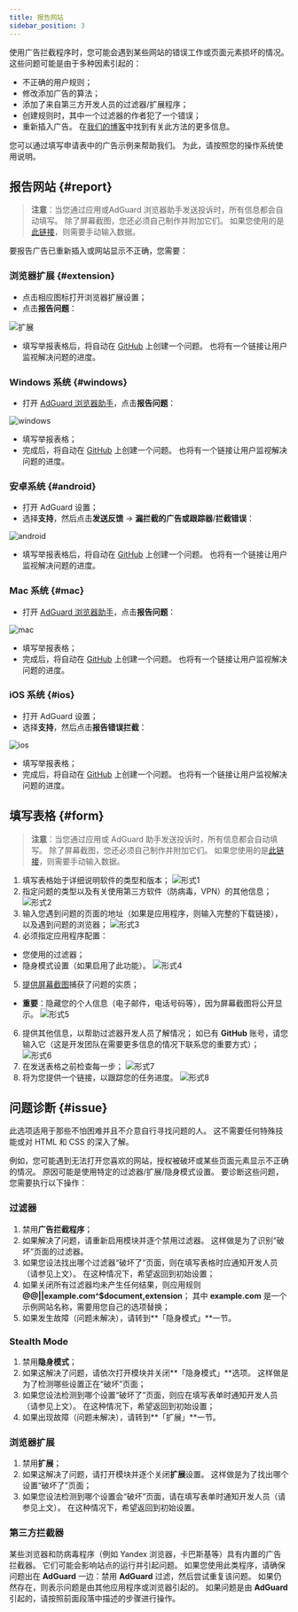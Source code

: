 ```yaml
---
title: 报告网站
sidebar_position: 3
---
```



使用广告拦截程序时，您可能会遇到某些网站的错误工作或页面元素损坏的情况。 这些问题可能是由于多种因素引起的：

* 不正确的用户规则；
* 修改添加广告的算法；
* 添加了来自第三方开发人员的过滤器/扩展程序；
* 创建规则时，其中一个过滤器的作者犯了一个错误；
* 重新插入广告。 在[我们的博客](https://adguard.com/zh_cn/blog/ad-reinsertion.html)中找到有关此方法的更多信息。

您可以通过填写申请表中的广告示例来帮助我们。 为此，请按照您的操作系统使用说明。

## 报告网站 {#report}

> **注意**：当您通过应用或AdGuard 浏览器助手发送投诉时，所有信息都会自动填写。 除了屏幕截图，您还必须自己制作并附加它们。 如果您使用的是[此链接](https://reports.adguard.com/new_issue.html)，则需要手动输入数据。

要报告广告已重新插入或网站显示不正确，您需要：

### 浏览器扩展 {#extension}

* 点击相应图标打开浏览器扩展设置；
* 点击**报告问题**：

![扩展](https://cdn.adguard.com/content/Kb/ad_blocker/guides/extension_issue.png)

* 填写举报表格后，将自动在 [GitHub](https://github.com/AdguardTeam/AdguardFilters/issues) 上创建一个问题。 也将有一个链接让用户监视解决问题的进度。

### Windows 系统 {#windows}

* 打开 [AdGuard 浏览器助手](https://kb.adguard.com/en/windows/features/browser-assistant)，点击**报告问题**：

![windows](https://cdn.adguard.com/content/Kb/ad_blocker/guides/browser-assistant.png)

* 填写举报表格；
* 完成后，将自动在 [GitHub](https://github.com/AdguardTeam/AdguardFilters/issues) 上创建一个问题。 也将有一个链接让用户监视解决问题的进度。

### 安卓系统 {#android}

* 打开 AdGuard 设置；
* 选择**支持**，然后点击**发送反馈** -> **漏拦截的广告或跟踪器**/**拦截错误**：

![android](https://cdn.adguard.com/content/Kb/ad_blocker/guides/android.png)

* 填写举报表格后，将自动在 [GitHub](https://github.com/AdguardTeam/AdguardFilters/issues) 上创建一个问题。 也将有一个链接让用户监视解决问题的进度。

### Mac 系统 {#mac}

* 打开 [AdGuard 浏览器助手](https://kb.adguard.com/en/macos/overview/browser-assistant)，点击**报告问题**：

![mac](https://cdn.adguard.com/content/kb/ad_blocker/guides/browser-assistant-mac.png)

* 填写举报表格；
* 完成后，将自动在 [GitHub](https://github.com/AdguardTeam/AdguardFilters/issues) 上创建一个问题。 也将有一个链接让用户监视解决问题的进度。

### iOS 系统 {#ios}

* 打开 AdGuard 设置；
* 选择**支持**，然后点击**报告错误拦截**：

![ios](https://cdn.adguard.com/content/Kb/ad_blocker/guides/ios_issue.png)

* 填写举报表格；
* 完成后，将自动在 [GitHub](https://github.com/AdguardTeam/AdguardFilters/issues) 上创建一个问题。 也将有一个链接让用户监视解决问题的进度。

## 填写表格 {#form}

> **注意**：当您通过应用或 AdGuard 助手发送投诉时，所有信息都会自动填写。 除了屏幕截图，您还必须自己制作并附加它们。 如果您使用的是[此链接](https://reports.adguard.com/en/new_issue.html)，则需要手动输入数据。

1. 填写表格始于详细说明软件的类型和版本； ![形式1](https://cdn.adguard.com/content/Kb/ad_blocker/guides/forma1en.png)
2. 指定问题的类型以及有关使用第三方软件（防病毒，VPN）的其他信息； ![形式2](https://cdn.adguard.com/content/Kb/ad_blocker/guides/forma2en.png)
3. 输入您遇到问题的页面的地址（如果是应用程序，则输入完整的下载链接），以及遇到问题的浏览器； ![形式3](https://cdn.adguard.com/content/Kb/ad_blocker/guides/forma3en.png)
4. 必须指定应用程序配置：
* 您使用的过滤器；
* 隐身模式设置（如果启用了此功能）。 ![形式4](https://cdn.adguard.com/content/kb/ad_blocker/guides/forma4en.png)
5. [提供屏幕截图](./take-screenshot)捕获了问题的实质；
* **重要**：隐藏您的个人信息（电子邮件，电话号码等），因为屏幕截图将公开显示。 ![形式5](https://cdn.adguard.com/content/Kb/ad_blocker/guides/forma5en.png)
6. 提供其他信息，以帮助过滤器开发人员了解情况； 如已有 **GitHub** 账号，请您输入它（这是开发团队在需要更多信息的情况下联系您的重要方式）； ![形式6](https://cdn.adguard.com/content/Kb/ad_blocker/guides/forma6en.png)
7. 在发送表格之前检查每一步； ![形式7](https://cdn.adguard.com/content/Kb/ad_blocker/guides/forma7en.png)
8. 将为您提供一个链接，以跟踪您的任务进度。 ![形式8](https://cdn.adguard.com/content/Kb/ad_blocker/guides/forma8en.png)

## 问题诊断 {#issue}

此选项适用于那些不怕困难并且不介意自行寻找问题的人。 这不需要任何特殊技能或对 HTML 和 CSS 的深入了解。

例如，您可能遇到无法打开您喜欢的网站，授权被破坏或某些页面元素显示不正确的情况。 原因可能是使用特定的过滤器/扩展/隐身模式设置。 要诊断这些问题，您需要执行以下操作：

### **过滤器**

1. 禁用**广告拦截程序**；
2. 如果解决了问题，请重新启用模块并逐个禁用过滤器。 这样做是为了识别“破坏”页面的过滤器。
3. 如果您设法找出哪个过滤器“破坏了”页面，则在填写表格时应通知开发人员（请参见上文）。 在这种情况下，希望返回到初始设置；
4. 如果关闭所有过滤器均未产生任何结果，则应用规则 **@@||example.com^$document,extension**； 其中 **example.com** 是一个示例网站名称，需要用您自己的选项替换；
5. 如果发生故障（问题未解决），请转到**「隐身模式」**一节。

### **Stealth Mode**

1. 禁用**隐身模式**；
2. 如果这解决了问题，请依次打开模块并关闭**「隐身模式」**选项。 这样做是为了检测哪些设置正在“破坏”页面；
3. 如果您设法检测到哪个设置“破坏了”页面，则应在填写表单时通知开发人员（请参见上文）。 在这种情况下，希望返回到初始设置；
4. 如果出现故障（问题未解决），请转到**「扩展」**一节。

### **浏览器扩展**

1. 禁用**扩展**；
2. 如果这解决了问题，请打开模块并逐个关闭**扩展**设置。 这样做是为了找出哪个设置“破坏了”页面；
3. 如果您设法检测到哪个设置会“破坏”页面，请在填写表单时通知开发人员（请参见上文）。 在这种情况下，希望返回到初始设置。

### **第三方拦截器**
某些浏览器和防病毒程序（例如 Yandex 浏览器，卡巴斯基等）具有内置的广告拦截器。 它们可能会影响站点的运行并引起问题。 如果您使用此类程序，请确保问题出在 **AdGuard** 一边：禁用 **AdGuard** 过滤，然后尝试重复该问题。 如果仍然存在，则表示问题是由其他应用程序或浏览器引起的。 如果问题是由 **AdGuard** 引起的，请按照前面段落中描述的步骤进行操作。